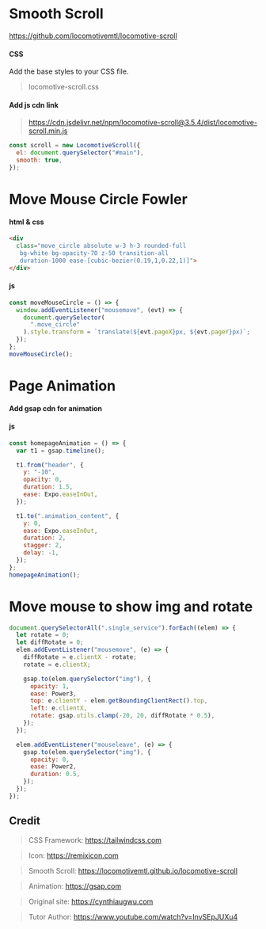 # Smooth Scroll

https://github.com/locomotivemtl/locomotive-scroll

#### CSS

Add the base styles to your CSS file.

> locomotive-scroll.css

#### Add js cdn link

> https://cdn.jsdelivr.net/npm/locomotive-scroll@3.5.4/dist/locomotive-scroll.min.js

```js
const scroll = new LocomotiveScroll({
  el: document.querySelector("#main"),
  smooth: true,
});
```

# Move Mouse Circle Fowler

#### html & css

```html
<div
  class="move_circle absolute w-3 h-3 rounded-full
   bg-white bg-opacity-70 z-50 transition-all 
   duration-1000 ease-[cubic-bezier(0.19,1,0.22,1)]">
</div>
```

#### js

```js
const moveMouseCircle = () => {
  window.addEventListener("mousemove", (evt) => {
    document.querySelector(
      ".move_circle"
    ).style.transform = `translate(${evt.pageX}px, ${evt.pageY}px)`;
  });
};
moveMouseCircle();
```

# Page Animation

#### Add gsap cdn for animation

> <script src="https://cdnjs.cloudflare.com/ajax/libs/gsap/3.12.3/gsap.min.js"></script>

#### js

```js
const homepageAnimation = () => {
  var t1 = gsap.timeline();

  t1.from("header", {
    y: "-10",
    opacity: 0,
    duration: 1.5,
    ease: Expo.easeInOut,
  });

  t1.to(".animation_content", {
    y: 0,
    ease: Expo.easeInOut,
    duration: 2,
    stagger: 2,
    delay: -1,
  });
};
homepageAnimation();
```

# Move mouse to show img and rotate

```js
document.querySelectorAll(".single_service").forEach((elem) => {
  let rotate = 0;
  let diffRotate = 0;
  elem.addEventListener("mousemove", (e) => {
    diffRotate = e.clientX - rotate;
    rotate = e.clientX;

    gsap.to(elem.querySelector("img"), {
      opacity: 1,
      ease: Power3,
      top: e.clientY - elem.getBoundingClientRect().top,
      left: e.clientX,
      rotate: gsap.utils.clamp(-20, 20, diffRotate * 0.5),
    });
  });

  elem.addEventListener("mouseleave", (e) => {
    gsap.to(elem.querySelector("img"), {
      opacity: 0,
      ease: Power2,
      duration: 0.5,
    });
  });
});
```

## Credit

> CSS Framework: https://tailwindcss.com

> Icon: https://remixicon.com

> Smooth Scroll: https://locomotivemtl.github.io/locomotive-scroll

> Animation: https://gsap.com

> Original site: https://cynthiaugwu.com

> Tutor Author: https://www.youtube.com/watch?v=InvSEpJUXu4

